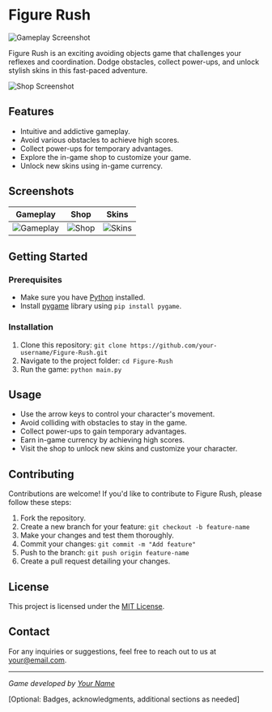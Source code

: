 # Figure Rush

![Gameplay Screenshot](screenshots/gameplay.png)

Figure Rush is an exciting avoiding objects game that challenges your reflexes and coordination. Dodge obstacles, collect power-ups, and unlock stylish skins in this fast-paced adventure.

![Shop Screenshot](screenshots/shop.png)

## Features

- Intuitive and addictive gameplay.
- Avoid various obstacles to achieve high scores.
- Collect power-ups for temporary advantages.
- Explore the in-game shop to customize your game.
- Unlock new skins using in-game currency.

## Screenshots

| Gameplay | Shop | Skins |
|---|---|---|
| ![Gameplay](screenshots/gameplay.png) | ![Shop](screenshots/shop.png) | ![Skins](screenshots/skins.png) |

## Getting Started

### Prerequisites

- Make sure you have [Python](https://www.python.org/) installed.
- Install [pygame](https://www.pygame.org/) library using `pip install pygame`.

### Installation

1. Clone this repository: `git clone https://github.com/your-username/Figure-Rush.git`
2. Navigate to the project folder: `cd Figure-Rush`
3. Run the game: `python main.py`

## Usage

- Use the arrow keys to control your character's movement.
- Avoid colliding with obstacles to stay in the game.
- Collect power-ups to gain temporary advantages.
- Earn in-game currency by achieving high scores.
- Visit the shop to unlock new skins and customize your character.

## Contributing

Contributions are welcome! If you'd like to contribute to Figure Rush, please follow these steps:

1. Fork the repository.
2. Create a new branch for your feature: `git checkout -b feature-name`
3. Make your changes and test them thoroughly.
4. Commit your changes: `git commit -m "Add feature"`
5. Push to the branch: `git push origin feature-name`
6. Create a pull request detailing your changes.

## License

This project is licensed under the [MIT License](LICENSE).

## Contact

For any inquiries or suggestions, feel free to reach out to us at your@email.com.

---

*Game developed by [Your Name](https://github.com/your-username)*

[Optional: Badges, acknowledgments, additional sections as needed]
